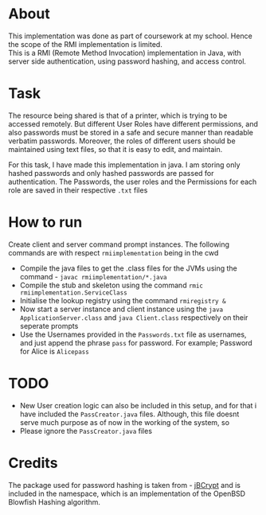 # About
This implementation was done as part of coursework at my school. Hence the scope of the RMI implementation is limited.  
This is a RMI (Remote Method Invocation) implementation in Java, with server side authentication, using password hashing,
and access control. 

# Task
The resource being shared is that of a printer, which is trying to be accessed remotely. But different User Roles
have different permissions, and also passwords must be stored in a safe and secure manner than readable verbatim passwords.
Moreover, the roles of different users should be maintained using text files, so that it is easy to edit, and maintain. 

For this task, I have made this implementation in java. I am storing only hashed passwords and only hashed passwords are passed for authentication. The Passwords, the user roles and the Permissions for each role are saved in their respective `.txt` files 

# How to run
Create client and server command prompt instances. The following commands are with respect `rmiimplementation` being in the cwd
* Compile the java files to get the .class files for the JVMs using the command - `javac rmiimplementation/*.java`
* Compile the stub and skeleton using the command `rmic rmiimplementation.ServiceClass`
* Initialise the lookup registry using the command `rmiregistry &` 
* Now start a server instance and client instance using the `java ApplicationServer.class` and `java Client.class` respectively on their seperate prompts
* Use the Usernames provided in the `Passwords.txt` file as usernames, and just append the phrase `pass` for password.
For example; Password for Alice is `Alicepass`


# TODO
* New User creation logic can also be included in this setup, and for that i have included the `PassCreator.java` files. Although, this file doesnt serve much purpose as of now in the working of the system, so 
* Please ignore the `PassCreator.java` files

# Credits 
The package used for password hashing is taken from - [jBCrypt](https://github.com/jeremyh/jBCrypt) and is included in the namespace,
which is an implementation of the OpenBSD Blowfish Hashing algorithm. 
